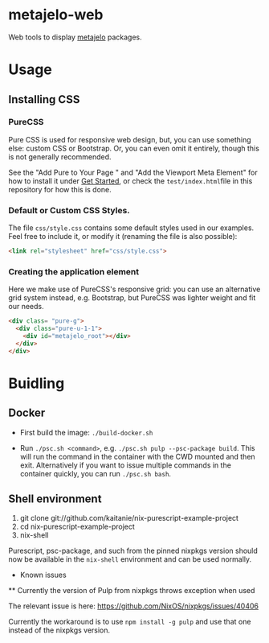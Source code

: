 # metajelo-web
Web tools to display
[metajelo](https://github.com/labordynamicsinstitute/metajelo) packages.

# Usage

## Installing CSS

### PureCSS

Pure CSS is used for responsive web design, but, you can use something else:
custom CSS or Bootstrap. Or, you can even omit it entirely, though this is
not generally recommended.

See the "Add Pure to Your Page "
and "Add the Viewport Meta Element" for how to install it under [Get
Started](https://purecss.io/start/), or check the `test/index.html`file in this
repository for how this is done.

### Default or Custom CSS Styles.

The file `css/style.css` contains some default styles used in our examples.
Feel free to include it, or modify it (renaming the file is also possible):

```html
<link rel="stylesheet" href="css/style.css">
```

### Creating the application element

Here we make use of PureCSS's responsive grid: you can use an alternative grid system
instead, e.g. Bootstrap, but PureCSS was lighter weight and fit our needs.


```html
<div class= "pure-g">
  <div class="pure-u-1-1">
    <div id="metajelo_root"></div>
  </div>
</div>
```

# Buidling

## Docker

* First build the image: `./build-docker.sh`

* Run `./psc.sh <command>`, e.g. `./psc.sh pulp --psc-package build`. This will run
the command in the container with the CWD mounted and then exit. Alternatively
if you want to issue multiple commands in the container quickly, you can
run `./psc.sh bash`.

## Shell environment

   1. git clone git://github.com/kaitanie/nix-purescript-example-project
   2. cd nix-purescript-example-project
   3. nix-shell

   Purescript, psc-package, and such from the pinned nixpkgs version should now
   be available in the `nix-shell` environment and can be used normally.

* Known issues

** Currently the version of Pulp from nixpkgs throws exception when used

   The relevant issue is here: https://github.com/NixOS/nixpkgs/issues/40406

   Currently the workaround is to use `npm install -g pulp` and use that one
   instead of the nixpkgs version.
